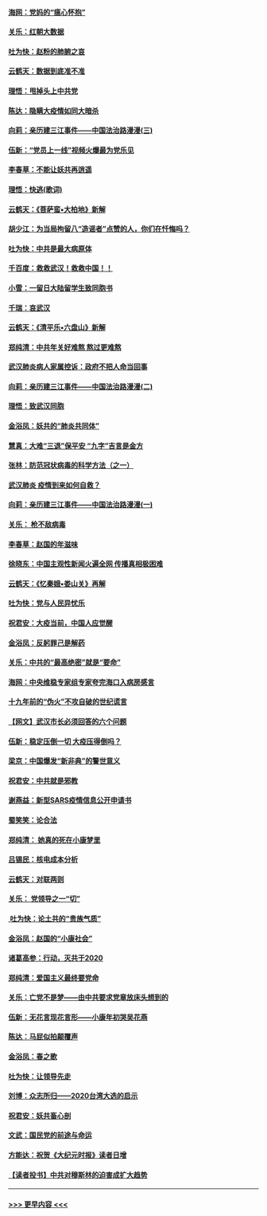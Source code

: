 #### [海网：党妈的“瘟心怀抱”](../pages/nsc993/n11840740.md?t=02042111) 
#### [关乐：红朝大数据](../pages/nsc993/n11840675.md?t=02042111) 
#### [吐为快：赵粉的肺腑之哀](../pages/nsc993/n11840618.md?t=02042111) 
#### [云鹤天：数据到底准不准](../pages/nsc993/n11840325.md?t=02042111) 
#### [理悟：甩掉头上中共党](../pages/nsc993/n11838826.md?t=02042111) 
#### [陈达：隐瞒大疫情如同大暗杀](../pages/nsc993/n11838771.md?t=02042111) 
#### [向莉：亲历建三江事件——中国法治路漫漫(三)](../pages/nsc993/n11831825.md?t=02042111) 
#### [伍新：“党员上一线”视频火爆最为党乐见](../pages/nsc993/n11838200.md?t=02042111) 
#### [李春草：不能让妖共再逍遥](../pages/nsc993/n11838102.md?t=02042111) 
#### [理悟：快逃(歌词)](../pages/nsc993/n11838083.md?t=02042111) 
#### [云鹤天：《菩萨蛮▪大柏地》新解](../pages/nsc993/n11838059.md?t=02042111) 
#### [胡少江：为当局拘留八“造谣者”点赞的人，你们在忏悔吗？](../pages/nsc993/n11836801.md?t=02042111) 
#### [吐为快：中共是最大病原体](../pages/nsc993/n11836748.md?t=02042111) 
#### [千百度：救救武汉！救救中国！！](../pages/nsc993/n11836145.md?t=02042111) 
#### [小雪：一留日大陆留学生致同胞书](../pages/nsc993/n11834624.md?t=02042111) 
#### [千瑞：哀武汉](../pages/nsc993/n11833647.md?t=02042111) 
#### [云鹤天：《清平乐▪六盘山》新解](../pages/nsc993/n11833611.md?t=02042111) 
#### [郑纯清：中共年关好难熬 熬过更难熬](../pages/nsc993/n11833489.md?t=02042111) 
#### [武汉肺炎病人家属控诉：政府不把人命当回事](../pages/nsc993/n11833205.md?t=02042111) 
#### [向莉：亲历建三江事件——中国法治路漫漫(二)](../pages/nsc993/n11829102.md?t=02042111) 
#### [理悟：致武汉同胞](../pages/nsc993/n11831522.md?t=02042111) 
#### [金浴凤：妖共的“肺炎共同体”](../pages/nsc993/n11829448.md?t=02042111) 
#### [慧真：大难“三退”保平安 “九字”吉言是金方](../pages/nsc993/n11829501.md?t=02042111) 
#### [张林：防范冠状病毒的科学方法（之一）](../pages/nsc993/n11828618.md?t=02042111) 
#### [武汉肺炎 疫情到来如何自救？](../pages/nsc993/n11827632.md?t=02042111) 
#### [向莉：亲历建三江事件——中国法治路漫漫(一)](../pages/nsc993/n11827190.md?t=02042111) 
#### [关乐： 枪不敌病毒](../pages/nsc993/n11826746.md?t=02042111) 
#### [李春草：赵国的年滋味](../pages/nsc993/n11826321.md?t=02042111) 
#### [徐晓东：中国主观性新闻火遍全网 传播真相极困难](../pages/nsc993/n11826508.md?t=02042111) 
#### [云鹤天：《忆秦娥▪娄山关》再解](../pages/nsc993/n11824682.md?t=02042111) 
#### [吐为快：党与人民异忧乐](../pages/nsc993/n11824660.md?t=02042111) 
#### [祝君安：大疫当前，中国人应觉醒](../pages/nsc993/n11821946.md?t=02042111) 
#### [金浴凤：反躬罪己是解药](../pages/nsc993/n11820280.md?t=02042111) 
#### [关乐：中共的“最高绝密”就是“要命”](../pages/nsc993/n11816946.md?t=02042111) 
#### [海网：中央维稳专家组专家夸完海口入病房感言](../pages/nsc993/n11815138.md?t=02042111) 
#### [十九年前的“伪火”不攻自破的世纪谎言](../pages/nsc993/n11813238.md?t=02042111) 
#### [【网文】武汉市长必须回答的六个问题](../pages/nsc993/n11813848.md?t=02042111) 
#### [伍新：稳定压倒一切 大疫压得倒吗？](../pages/nsc993/n11812634.md?t=02042111) 
#### [梁京：中国爆发“新非典”的警世意义](../pages/nsc993/n11812554.md?t=02042111) 
#### [祝君安：中共就是邪教](../pages/nsc993/n11812431.md?t=02042111) 
#### [谢燕益：新型SARS疫情信息公开申请书](../pages/nsc993/n11808840.md?t=02042111) 
#### [蜀笑笑：论合法](../pages/nsc993/n11808064.md?t=02042111) 
#### [郑纯清： 她真的死在小康梦里](../pages/nsc993/n11806623.md?t=02042111) 
#### [吕锡民：核电成本分析](../pages/nsc993/n11806284.md?t=02042111) 
#### [云鹤天：对联两则](../pages/nsc993/n11805957.md?t=02042111) 
#### [关乐： 党领导之一“切”](../pages/nsc993/n11804505.md?t=02042111) 
#### [ 吐为快：论土共的“贵族气质”](../pages/nsc993/n11804490.md?t=02042111) 
#### [金浴凤：赵国的“小康社会”](../pages/nsc993/n11804452.md?t=02042111) 
#### [诸葛高参：行动，灭共于2020](../pages/nsc993/n11804120.md?t=02042111) 
#### [郑纯清：爱国主义最终要党命](../pages/nsc993/n11802197.md?t=02042111) 
#### [关乐：亡党不是梦——由中共要求党章放床头想到的](../pages/nsc993/n11802156.md?t=02042111) 
#### [伍新：无花言现花言形——小康年初哭吴花燕](../pages/nsc993/n11800044.md?t=02042111) 
#### [陈达：马屁似拍颠覆声](../pages/nsc993/n11800010.md?t=02042111) 
#### [金浴凤：春之歌](../pages/nsc993/n11797687.md?t=02042111) 
#### [吐为快：让领导先走](../pages/nsc993/n11797512.md?t=02042111) 
#### [刘博：众志所归——2020台湾大选的启示](../pages/nsc993/n11796878.md?t=02042111) 
#### [祝君安：妖共畜心剖](../pages/nsc993/n11794273.md?t=02042111) 
#### [文武：国民党的前途与命运](../pages/nsc993/n11794198.md?t=02042111) 
#### [方能达：祝贺《大纪元时报》读者日增](../pages/nsc993/n11793807.md?t=02042111) 
#### [【读者投书】中共对穆斯林的迫害成扩大趋势](../pages/nsc993/n11791371.md?t=02042111) 

----
#### [ >>> 更早内容 <<< ](../indexes/nsc993-earlier.md)
